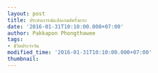```yaml
---
layout: post
title: ประสบการณ์แปลเกมส์ครั้งแรก
date: '2016-01-31T10:10:00.000+07:00'
author: Pakkapon Phongthawee
tags:
- ชีวิตประจำวัน
modified_time: '2016-01-31T10:10:00.000+07:00'
thumbnail:
---
```


